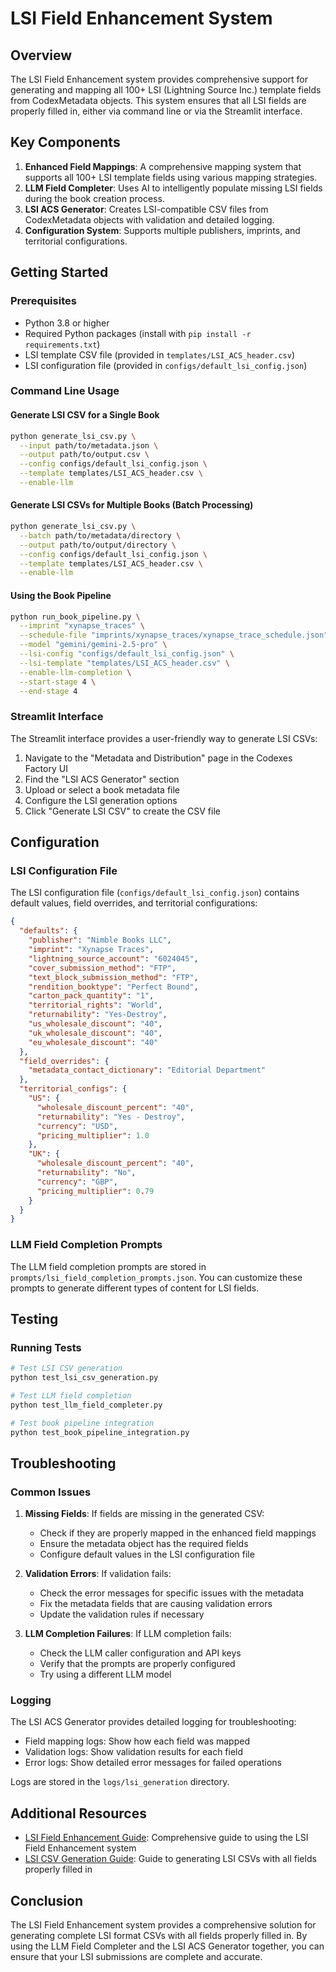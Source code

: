 # LSI Field Enhancement System

## Overview

The LSI Field Enhancement system provides comprehensive support for generating and mapping all 100+ LSI (Lightning Source Inc.) template fields from CodexMetadata objects. This system ensures that all LSI fields are properly filled in, either via command line or via the Streamlit interface.

## Key Components

1. **Enhanced Field Mappings**: A comprehensive mapping system that supports all 100+ LSI template fields using various mapping strategies.
2. **LLM Field Completer**: Uses AI to intelligently populate missing LSI fields during the book creation process.
3. **LSI ACS Generator**: Creates LSI-compatible CSV files from CodexMetadata objects with validation and detailed logging.
4. **Configuration System**: Supports multiple publishers, imprints, and territorial configurations.

## Getting Started

### Prerequisites

- Python 3.8 or higher
- Required Python packages (install with `pip install -r requirements.txt`)
- LSI template CSV file (provided in `templates/LSI_ACS_header.csv`)
- LSI configuration file (provided in `configs/default_lsi_config.json`)

### Command Line Usage

#### Generate LSI CSV for a Single Book

```bash
python generate_lsi_csv.py \
  --input path/to/metadata.json \
  --output path/to/output.csv \
  --config configs/default_lsi_config.json \
  --template templates/LSI_ACS_header.csv \
  --enable-llm
```

#### Generate LSI CSVs for Multiple Books (Batch Processing)

```bash
python generate_lsi_csv.py \
  --batch path/to/metadata/directory \
  --output path/to/output/directory \
  --config configs/default_lsi_config.json \
  --template templates/LSI_ACS_header.csv \
  --enable-llm
```

#### Using the Book Pipeline

```bash
python run_book_pipeline.py \
  --imprint "xynapse_traces" \
  --schedule-file "imprints/xynapse_traces/xynapse_trace_schedule.json" \
  --model "gemini/gemini-2.5-pro" \
  --lsi-config "configs/default_lsi_config.json" \
  --lsi-template "templates/LSI_ACS_header.csv" \
  --enable-llm-completion \
  --start-stage 4 \
  --end-stage 4
```

### Streamlit Interface

The Streamlit interface provides a user-friendly way to generate LSI CSVs:

1. Navigate to the "Metadata and Distribution" page in the Codexes Factory UI
2. Find the "LSI ACS Generator" section
3. Upload or select a book metadata file
4. Configure the LSI generation options
5. Click "Generate LSI CSV" to create the CSV file

## Configuration

### LSI Configuration File

The LSI configuration file (`configs/default_lsi_config.json`) contains default values, field overrides, and territorial configurations:

```json
{
  "defaults": {
    "publisher": "Nimble Books LLC",
    "imprint": "Xynapse Traces",
    "lightning_source_account": "6024045",
    "cover_submission_method": "FTP",
    "text_block_submission_method": "FTP",
    "rendition_booktype": "Perfect Bound",
    "carton_pack_quantity": "1",
    "territorial_rights": "World",
    "returnability": "Yes-Destroy",
    "us_wholesale_discount": "40",
    "uk_wholesale_discount": "40",
    "eu_wholesale_discount": "40"
  },
  "field_overrides": {
    "metadata_contact_dictionary": "Editorial Department"
  },
  "territorial_configs": {
    "US": {
      "wholesale_discount_percent": "40",
      "returnability": "Yes - Destroy",
      "currency": "USD",
      "pricing_multiplier": 1.0
    },
    "UK": {
      "wholesale_discount_percent": "40",
      "returnability": "No",
      "currency": "GBP",
      "pricing_multiplier": 0.79
    }
  }
}
```

### LLM Field Completion Prompts

The LLM field completion prompts are stored in `prompts/lsi_field_completion_prompts.json`. You can customize these prompts to generate different types of content for LSI fields.

## Testing

### Running Tests

```bash
# Test LSI CSV generation
python test_lsi_csv_generation.py

# Test LLM field completion
python test_llm_field_completer.py

# Test book pipeline integration
python test_book_pipeline_integration.py
```

## Troubleshooting

### Common Issues

1. **Missing Fields**: If fields are missing in the generated CSV:
   - Check if they are properly mapped in the enhanced field mappings
   - Ensure the metadata object has the required fields
   - Configure default values in the LSI configuration file

2. **Validation Errors**: If validation fails:
   - Check the error messages for specific issues with the metadata
   - Fix the metadata fields that are causing validation errors
   - Update the validation rules if necessary

3. **LLM Completion Failures**: If LLM completion fails:
   - Check the LLM caller configuration and API keys
   - Verify that the prompts are properly configured
   - Try using a different LLM model

### Logging

The LSI ACS Generator provides detailed logging for troubleshooting:

- Field mapping logs: Show how each field was mapped
- Validation logs: Show validation results for each field
- Error logs: Show detailed error messages for failed operations

Logs are stored in the `logs/lsi_generation` directory.

## Additional Resources

- [LSI Field Enhancement Guide](docs/LSI_FIELD_ENHANCEMENT_GUIDE.md): Comprehensive guide to using the LSI Field Enhancement system
- [LSI CSV Generation Guide](LSI_CSV_GENERATION_GUIDE.md): Guide to generating LSI CSVs with all fields properly filled in

## Conclusion

The LSI Field Enhancement system provides a comprehensive solution for generating complete LSI format CSVs with all fields properly filled in. By using the LLM Field Completer and the LSI ACS Generator together, you can ensure that your LSI submissions are complete and accurate.